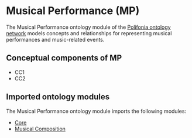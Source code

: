 # Musical Performance (MP)
The Musical Performance ontology module of the [Polifonia ontology network](https://github.com/polifonia-project/ON) models concepts and relationships for representing musical performances and music-related events. 

## Conceptual components of MP
- CC1
- CC2

## Imported ontology modules
The Musical Performance ontology module imports the following modules:
- [Core](https://github.com/polifonia-project/core/)
- [Musical Composition](https://github.com/polifonia-project/musical-composition/)

